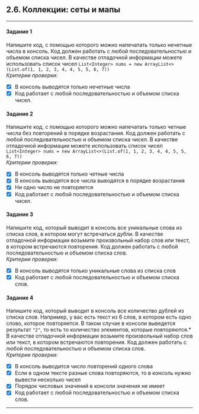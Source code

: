 ## 2.6. Коллекции: сеты и мапы
***
#### Задание 1
Напишите код, с помощью которого можно напечатать только нечетные числа в консоль. Код должен работать с любой последовательностью и объемом списка чисел.
В качестве отладочной информации можете использовать список чисел
  `List<Integer> nums = new ArrayList<>(List.of(1, 1, 2, 3, 4, 4, 5, 5, 6, 7))`  
*Критерии проверки:*
  - [X] В консоль выводятся только нечетные числа
  - [X] Код работает с любой последовательностью и объемом списка чисел.

#### Задание 2
Напишите код, с помощью которого можно напечатать только четные числа без повторений в порядке возрастания.
Код должен работать с любой последовательностью и объемом списка чисел.
В качестве отладочной информации можете использовать список чисел
  `List<Integer> nums = new ArrayList<>(List.of(1, 1, 2, 3, 4, 4, 5, 5, 6, 7))`  
*Критерии проверки:*
  - [X] В консоль выводятся только четные числа
  - [X] В консоль выводятся все числа выводятся в порядке возрастания
  - [X] Ни одно число не повторяется
  - [X] Код работает с любой последовательностью и объемом списка чисел.

#### Задание 3
Напишите код, который выводит в консоль все уникальные слова из списка слов, в котором могут встречаться дубли.
В качестве отладочной информации возьмите произвольный набор слов или текст, в котором встречаются повторения.
Код должен работать с любой последовательностью и объемом списка слов.  
*Критерии проверки:*
  - [X] В консоль выводятся только уникальные слова из списка слов
  - [X] Код работает с любой последовательностью и объемом списка слов.

#### Задание 4
Напишите код, который выводит в консоль все количество дублей из списка слов.
Например, у вас есть текст из 6 слов, в котором есть одно слово, которое повторяется. В таком случае в консоли выведется 
  результат `"2"`, то есть то количество элементов, которые повторяются.*
В качестве отладочной информации возьмите произвольный набор слов или текст, в котором встречаются повторения.
Код должен работать с любой последовательностью и объемом списка слов.  
*Критерии проверки:*
  - [X]  В консоль выводится число повторений одного слова
  - [X]  Если в одном тексте разные слова повторяются, то в консоль нужно вывести несколько чисел
  - [X]  Порядок числовых значений в консоли значения не имеет
  - [X]  Код работает с любой последовательностью и объемом списка слов.
***